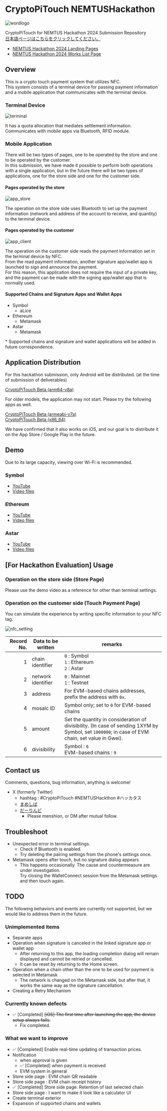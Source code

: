 # CryptoPiTouch NEMTUSHackathon

![wordlogo](images/wordlogo.png)

CryptoPiTouch for NEMTUS Hackathon 2024 Submission Repository  
[日本語ページはこちらをクリックしてください。](https://github.com/TGVRock/CryptoPiTouch_NEMTUSHackathon/blob/master/README.md)

- [NEMTUS Hackathon 2024 Landing Pages](https://hackathon-2024.nemtus.com/)
- [NEMTUS Hackathon 2024 Works List Page](https://nemtus-hackathon.web.app/years/2024/results)

## Overview

This is a crypto touch payment system that utilizes NFC.  
This system consists of a terminal device for passing payment information and a mobile application that communicates with the terminal device.

### Terminal Device

![terminal](images/terminal.jpg)

It has a quota allocation that mediates settlement information.  
Communicates with mobile apps via Bluetooth, RFID module.

### Mobile Application

There will be two types of pages, one to be operated by the store and one to be operated by the customer.  
In this submission, we have made it possible to perform both operations with a single application, but in the future there will be two types of applications, one for the store side and one for the customer side.

#### Pages operated by the store

![app_store](images/application_store.jpg)

The operation on the store side uses Bluetooth to set up the payment information (network and address of the account to receive, and quantity) to the terminal device.

#### Pages operated by the customer

![app_client](images/application_client.jpg)

The operation on the customer side reads the payment information set in the terminal device by NFC.  
From the read payment information, another signature app/wallet app is launched to sign and announce the payment.  
For this reason, this application does not require the input of a private key, and the payment can be made with the signing app/wallet app that is normally used.

#### Supported Chains and Signature Apps and Wallet Apps

- Symbol
  - aLice
- Ethereum
  - Metamask
- Astar
  - Metamask

\* Supported chains and signature and wallet applications will be added in future correspondence.

## Application Distribution

For this hackathon submission, only Android will be distributed. (at the time of submission of deliverables)

[CryptoPiTouch Beta (arm64-v8a)](apps/crypto-pi-touch-beta.apk)

For older models, the application may not start.
Please try the following apps as well.

[CryptoPiTouch Beta (armeabi-v7a)](apps/crypto-pi-touch-beta-armeabi-v7a.apk)  
[CryptoPiTouch Beta (x86_64)](apps/crypto-pi-touch-beta-x86_64.apk)

We have confirmed that it also works on iOS, and our goal is to distribute it on the App Store / Google Play in the future.

## Demo

Due to its large capacity, viewing over Wi-Fi is recommended.

### Symbol

- [YouTube](https://youtu.be/LwDMi24dl0c)
- [Video files](demos/demo_symbol.mp4)

### Ethereum

- [YouTube](https://youtu.be/lR5RxytIIMo)
- [Video files](demos/demo_ethereum.mp4)

### Astar

- [YouTube](https://youtu.be/ZdSgLeBOu8I)
- [Video files](demos/demo_astar.mp4)

## [For Hackathon Evaluation] Usage

### Operation on the store side (Store Page)

Please use the demo video as a reference for other than terminal settings.

### Operation on the customer side (Touch Payment Page)

You can simulate the experience by writing specific information to your NFC tag.

![nfc_setting](images/nfc_setting.png)

| Record No. | Data to be written     | remarks                                                                                                    |
| -----------: | ------------------ | ------------------------------------------------------------------------------------------------------- |
|            1 | chain identifier   | `0` : Symbol<br>`1` : Ethereum<br>`2` : Astar                                                           |
|            2 | network identifier | `0` : Mainnet<br>`1` : Testnet                                                                |
|            3 | address            | For EVM-based chains addresses, prefix the address with `0x`.                                               |
|            4 | mosaic ID          | Symbol only; set to `0` for EVM-based chains                                                 |
|            5 | amount             | Set the quantity in consideration of divisibility. (In case of sending 1XYM by Symbol, set `1000000`; in case of EVM chain, set value in Gwei). |
|            6 | divisibility       | Symbol : `6`<br>EVM-based chains : `9`                                                                     |

## Contact us

Comments, questions, bug information, anything is welcome!

- X (formerly Twitter)
  - hashtag : #CryptoPiTouch #NEMTUSHackthon #ハッカタス
  - [まめしば](https://twitter.com/maromaro1989)
  - [だーりんピ](https://twitter.com/darling_pi_)
    - Please menshion, or DM after mutual follow.

## Troubleshoot

- Unexpected error in terminal settings.
  - Check if Bluetooth is enabled.
  - Try deleting the pairing settings from the phone's settings once.
- Metamask opens after touch, but no signature dialog appears
  - This happens occasionally. The cause and countermeasure are under investigation.  
    Try closing the WalletConnect session from the Metamask settings and then touch again.

## TODO

The following behaviors and events are currently not supported, but we would like to address them in the future.

### Unimplemented items

- Separate apps
- Operation when signature is canceled in the linked signature app or wallet app
  - After returning to this app, the loading completion dialog will remain displayed and cannot be retried or cancelled.
  - It can be reset by returning to the Home screen.
- Operation when a chain other than the one to be used for payment is selected in Metamask
  - The network is changed on the Metamask side, but after that, it works the same way as the signature cancellation.
- Creating a Retry Mechanism

### Currently known defects

- ✅ [Completed] ~~[iOS] The first time after launching the app, the device setup always fails.~~
  - Fix completed.

### What we want to improve

- ✅ [Completed] Enable real-time updating of transaction prices.
- Notification
  - when approval is given
  - ✅ [Completed] when payment is received
  - EVM system in general
- Store side page : EVM chain QR readable
- Store side page : EVM chain receipt history
- ✅ [Completed] Store side page: Retention of last selected chain
- Store side page : I want to make it look like a calculator UI
- Create terminal exterior
- Expansion of supported chains and wallets
